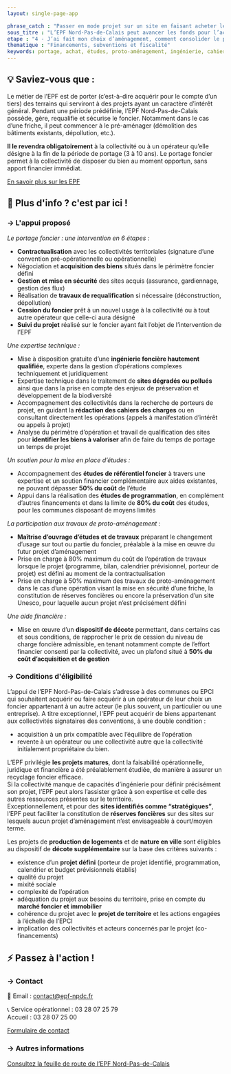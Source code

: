 ```yaml
---
layout: single-page-app

phrase_catch : "Passer en mode projet sur un site en faisant acheter le foncier par l'EPF Nord-Pas-de-Calais"
sous_titre : "L’EPF Nord-Pas-de-Calais peut avancer les fonds pour l’achat du foncier et préparer les opérations d’aménagement."
etape : "4 - J’ai fait mon choix d’aménagement, comment consolider le projet avant d’attaquer les travaux ?"
thematique : "Financements, subventions et fiscalité"
keywords: portage, achat, études, proto-aménagement, ingénierie, cahiers des charges, travaux
---
```


## 💡 Saviez-vous que :

Le métier de l’EPF est de porter (c’est-à-dire acquérir pour le compte d’un tiers) des terrains qui serviront à des projets ayant un caractère d’intérêt général. Pendant une période prédéfinie, l’EPF Nord-Pas-de-Calais possède, gère, requalifie et sécurise le foncier. Notamment dans le cas d’une friche, il peut commencer à le pré-aménager (démolition des bâtiments existants, dépollution, etc.).  

**Il le revendra obligatoirement** à la collectivité ou à un opérateur qu’elle désigne à la fin de la période de portage (3 à 10 ans). Le portage foncier permet à la collectivité de disposer du bien au moment opportun, sans apport financier immédiat.  

[En savoir plus sur les EPF](https://betagouv.github.io/urbanvitaliz/ressources/EPF.html "Ressource EPF")


## 🚀 Plus d'info ? c'est par ici !

### →  L'appui proposé

*Le portage foncier : une intervention en 6 étapes :*
- **Contractualisation** avec les collectivités territoriales (signature d’une convention pré-opérationnelle ou opérationnelle)
- Négociation et **acquisition des biens** situés dans le périmètre foncier défini
- **Gestion et mise en sécurité** des sites acquis (assurance, gardiennage, gestion des flux)
- Réalisation de **travaux de requalification** si nécessaire (déconstruction, dépollution)
- **Cession du foncier** prêt à un nouvel usage à la collectivité ou à tout autre opérateur que celle-ci aura désigné
- **Suivi du projet** réalisé sur le foncier ayant fait l’objet de l’intervention de l’EPF

  
*Une expertise technique :*
- Mise à disposition gratuite d’une **ingénierie foncière hautement qualifiée**, experte dans la gestion d’opérations complexes techniquement et juridiquement
- Expertise technique dans le traitement de **sites dégradés ou pollués** ainsi que dans la prise en compte des enjeux de préservation et développement de la biodiversité
- Accompagnement des collectivités dans la recherche de porteurs de projet, en guidant la **rédaction des cahiers des charges** ou en consultant directement les opérations (appels à manifestation d’intérêt ou appels à projet)
- Analyse du périmètre d’opération et travail de qualification des sites pour **identifier les biens à valoriser** afin de faire du temps de portage un temps de projet

  
*Un soutien pour la mise en place d’études :*
- Accompagnement des **études de référentiel foncier** à travers une expertise et un soutien financier complémentaire aux aides existantes, ne pouvant dépasser **50% du coût** de l’étude
- Appui dans la réalisation des **études de programmation**, en complément d’autres financements et dans la limite de **80% du coût** des études, pour les communes disposant de moyens limités

  
*La participation aux travaux de proto-aménagement :*
- **Maîtrise d’ouvrage d’études et de travaux** préparant le changement d’usage sur tout ou partie du foncier, préalable à la mise en œuvre du futur projet d’aménagement
- Prise en charge à 80% maximum du coût de l’opération de travaux lorsque le projet (programme, bilan, calendrier prévisionnel, porteur de projet) est défini au moment de la contractualisation
- Prise en charge à 50% maximum des travaux de proto-aménagement dans le cas d’une opération visant la mise en sécurité d’une friche, la constitution de réserves foncières ou encore la préservation d’un site Unesco, pour laquelle aucun projet n’est précisément défini

  
*Une aide financière :*
- Mise en œuvre d’un **dispositif de décote** permettant, dans certains cas et sous conditions, de rapprocher le prix de cession du niveau de charge foncière admissible, en tenant notamment compte de l’effort financier consenti par la collectivité, avec un plafond situé à **50% du coût d’acquisition et de gestion**  


### →  Conditions d'éligibilité

L’appui de l’EPF Nord-Pas-de-Calais s’adresse à des communes ou EPCI qui souhaitent acquérir ou faire acquérir à un opérateur de leur choix un foncier appartenant à un autre acteur (le plus souvent, un particulier ou une entreprise). 
A titre exceptionnel, l'EPF peut acquérir de biens appartenant aux collectivités signataires des conventions, à une double condition : 
- acquisition à un prix compatible avec l’équilibre de l’opération 
- revente à un opérateur ou une collectivité autre que la collectivité initialement propriétaire du bien.

  
L’EPF privilégie **les projets matures**, dont la faisabilité opérationnelle, juridique et financière a été préalablement étudiée, de manière à assurer un recyclage foncier efficace.  
Si la collectivité manque de capacités d’ingénierie pour définir précisément son projet, l’EPF peut alors l’assister grâce à son expertise et celle des autres ressources présentes sur le territoire.  
Exceptionnellement, et pour des **sites identifiés comme “stratégiques”**, l’EPF peut faciliter la constitution de **réserves foncières** sur des sites sur lesquels aucun projet d’aménagement n’est envisageable à court/moyen terme.  
 
Les projets de **production de logements** et de **nature en ville** sont éligibles au dispositif de **décote supplémentaire** sur la base des critères suivants :
- existence d’un **projet défini** (porteur de projet identifié, programmation, calendrier et budget prévisionnels établis)
- qualité du projet    
- mixité sociale         
- complexité de l’opération 
- adéquation du projet aux besoins du territoire, prise en compte du **marché foncier et immobilier**
- cohérence du projet avec le **projet de territoire** et les actions engagées à l’échelle de l’EPCI
- implication des collectivités et acteurs concernés par le projet (co-financements)

  

## ⚡ Passez à l'action !

### →  Contact

📧 Email : contact@epf-npdc.fr  

📞 Service opérationnel : 03 28 07 25 79  
    Accueil : 03 28 07 25 00  
  
[Formulaire de contact](https://www.epf-npdc.fr/lepf-pratique/contact "Contact EPF Nord-Pas-de-Calais")

### →  Autres informations

[Consultez la feuille de route de l’EPF Nord-Pas-de-Calais](https://www.epf-npdc.fr/strategies-et-moyens/le-ppi-feuille-de-route-de-lepf "PPI EPF Nord-Pas-de-Calais")



